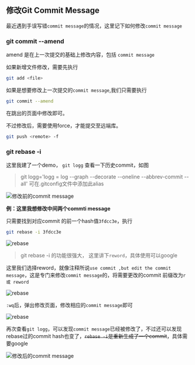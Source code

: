 ## 修改Git Commit Message

最近遇到手误写错`commit message`的情况，这里记下如何修改`commit message`

### git commit --amend

amend 是在上一次提交的基础上修改内容，包括 `commit message`

如果新增文件修改，需要先执行

```bash
git add <file>
```

如果是想要修改上一次提交的`commit message`,我们只需要执行

```bash
git commit --amend
```

在跳出的页面中修改即可。

不过修改后，需要使用force，才能提交至远端库。

```bash
git push <remote> -f
```

### git rebase -i

这里我建了一个demo， `git logg` 查看一下历史commit，如图

> git logg='logg = log --graph --decorate --oneline --abbrev-commit --all'  可在.gitconfig文件中添加此alias

![修改前的commit message](http://picture.wzmmmmj.com/rebase_1.png)

**例：这里我想修改中间两个commti message**

只需要找到对应commit 的前一个hash值`3fdcc3e`，执行

```bash
git rebase -i 3fdcc3e
```

![rebase](http://picture.wzmmmmj.com/rebase_2.png)

> git rebase -i 的功能很强大， 这里讲下`reword`，具体使用可以google

这里我们选择reword，就像注释所说`use commit ,but edit the commit message`，这是专门来修改`commit message`的，将需要更改的commit 前缀改为`r 或 reword`

![rebase](http://picture.wzmmmmj.com/rebase_3.png)

`:wq`后，弹出修改页面，修改相应的`commit message`即可

![rebase](http://picture.wzmmmmj.com/rebase_4.png)

再次查看`git logg`，可以发现`commit message`已经被修改了，不过还可以发现rebase过的commit hash也变了，~~`rebase -i`是重新生成了一个commit~~，具体需要google

![修改后的commit message](http://picture.wzmmmmj.com/rebase_5.png)